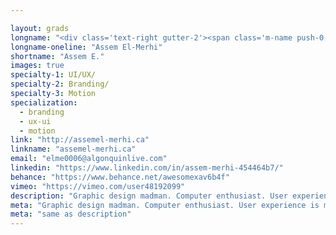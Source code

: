 ```yaml
---

layout: grads
longname: "<div class='text-right gutter-2'><span class='m-name push-0'>Assem<br>El-Merhi</span></div>"
longname-oneline: "Assem El-Merhi"
shortname: "Assem E."
images: true
specialty-1: UI/UX/
specialty-2: Branding/
specialty-3: Motion
specialization:
  - branding
  - ux-ui
  - motion
link: "http://assemel-merhi.ca"
linkname: "assemel-merhi.ca"
email: "elme0006@algonquinlive.com"
linkedin: "https://www.linkedin.com/in/assem-merhi-454464b7/"
behance: "https://www.behance.net/awesomexav6b4f"
vimeo: "https://vimeo.com/user48192099"
description: "Graphic design madman. Computer enthusiast. User experience is my motto."
meta: "Graphic design madman. Computer enthusiast. User experience is my motto."
meta: "same as description"
---
```

